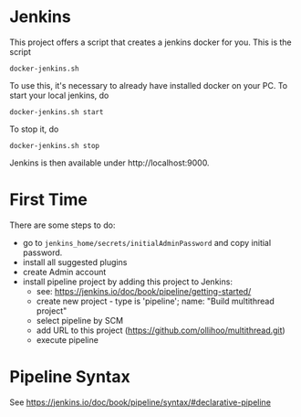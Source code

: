 # Jenkins

This project offers a script that creates a jenkins docker for you. This is the script

    docker-jenkins.sh

To use this, it's necessary to already have installed docker on your PC. To start your
local jenkins, do

    docker-jenkins.sh start

To stop it, do

    docker-jenkins.sh stop

Jenkins is then available under http://localhost:9000.

# First Time
There are some steps to do:
* go to ```jenkins_home/secrets/initialAdminPassword``` and copy initial password.
* install all suggested plugins
* create Admin account
* install pipeline project by adding this project to Jenkins:
    * see: https://jenkins.io/doc/book/pipeline/getting-started/
    * create new project - type is 'pipeline'; name: "Build multithread project"
    * select pipeline by SCM
    * add URL to this project (https://github.com/ollihoo/multithread.git)
    * execute pipeline

# Pipeline Syntax
See https://jenkins.io/doc/book/pipeline/syntax/#declarative-pipeline